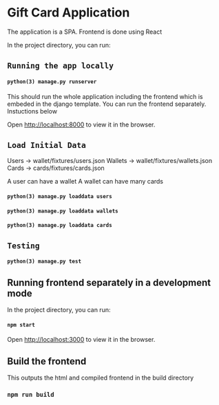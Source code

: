 
# Gift Card Application

The application is a SPA. Frontend is done using React

In the project directory, you can run:

## `Running the app locally`

#### `python(3) manage.py runserver`

This should run the whole application including the frontend which is embeded in the django template. You can run the frontend separately. Instuctions below

Open [http://localhost:8000](http://localhost:8000) to view it in the browser.


## `Load Initial Data`

Users -> wallet/fixtures/users.json
Wallets -> wallet/fixtures/wallets.json
Cards ->  cards/fixtures/cards.json

A user can have a wallet 
A wallet can have many cards

#### `python(3) manage.py loaddata users`
#### `python(3) manage.py loaddata wallets`
#### `python(3) manage.py loaddata cards`

## `Testing`

#### `python(3) manage.py test`


## Running frontend separately in a development mode

In the project directory, you can run:

#### `npm start`
Open [http://localhost:3000](http://localhost:3000) to view it in the browser.

## Build the frontend
This outputs the html and compiled frontend in the build directory
### `npm run build` 
